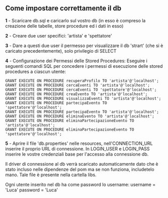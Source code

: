 ## Come impostare correttamente il db

**1** - Scaricare db.sql e caricarlo sul vostro db (in esso è compreso la creazione delle tabelle, store procedure ed i dati in esso)

**2** - Creare due user specifici: 'artista' e 'spettatore'

**3** - Dare a questi due user il permesso per visualizzare il db 'strart' (che si è caricato precedentemente), solo privilegio di SELECT

**4** - Configurazione dei Permessi delle Stored Procedures: Eseguire i seguenti comandi SQL per concedere i permessi di esecuzione delle stored procedures a ciascun utente:
	
	GRANT EXECUTE ON PROCEDURE recuperaProfilo TO 'artista'@'localhost';
	GRANT EXECUTE ON PROCEDURE cercaEventi TO 'artista'@'localhost';
	GRANT EXECUTE ON PROCEDURE cercaEventi TO 'spettatore'@'localhost';
	GRANT EXECUTE ON PROCEDURE creaEvento TO 'artista'@'localhost';
	GRANT EXECUTE ON PROCEDURE visualizzaEventi TO 'artista'@'localhost';
	GRANT EXECUTE ON PROCEDURE partecipaEvento TO 'spettatore'@'localhost';
	GRANT EXECUTE ON PROCEDURE partecipaEvento TO 'artista'@'localhost';
	GRANT EXECUTE ON PROCEDURE eliminaEvento TO 'artista'@'localhost';
	GRANT EXECUTE ON PROCEDURE eliminaPartecipazioneEvento TO 'artista'@'localhost';
	GRANT EXECUTE ON PROCEDURE eliminaPartecipazioneEvento TO 'spettatore'@'localhost';

**5** - Aprire il file 'db.properties' nelle resources, nell'CONNECTION_URL inserire il proprio URL di connessione.
	In LOGIN_USER e LOGIN_PASS inserire le vostre credenziali base per l'accesso alla connessione db.


Il driver di connessione al db verrà scaricato automaticamente dato che è stato incluso nelle dipendenze del pom ma
se non funziona, includetelo mano. Tale file è presente nella cartella libs.

Ogni utente inserito nel db ha come password lo username: username = 'Luca'   password = 'Luca'
	